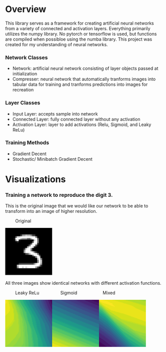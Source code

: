 # Overview

This library serves as a framework for creating artificial neural networks from a variety of connected and activation layers. Everything primarily utilizes the numpy library. No pytorch or tensorflow is used, but functions are compiled when possibloe using the numba library. This project was created for my understanding of neural networks.

### Network Classes

- Network: artificial neural network consisting of layer objects passed at initialization
- Compresser: neural network that automatically tranforms images into tabular data for training and tranforms predictions into images for recreation

### Layer Classes

- Input Layer: accepts sample into network
- Connected Layer: fully connected layer without any activation
- Activation Layer: layer to add activations (Relu, Sigmoid, and Leaky ReLu)

### Training Methods
- Gradient Decent
- Stochastic/ Minibatch Gradient Decent



# Visualizations

### Training a network to reproduce the digit 3.


This is the original image that we would like our network to be able to transform into an image of higher resolution.

&emsp;&emsp; Original

<img src="https://github.com/morganhawkins/NeuralNetwork/blob/main/images/digit_3.png " width="150" height="150" />


All three images show identical networks with different activation functions. 

&emsp;&emsp; Leaky ReLu &emsp;&emsp;&emsp;&emsp;&nbsp;  Sigmoid  &emsp;&emsp;&emsp;&emsp;&emsp;&nbsp;    Mixed

<img src="https://github.com/morganhawkins/NeuralNetwork/blob/main/images/leaky_relu_recreation_looping.gif " width="150" height="150" /><img src="https://github.com/morganhawkins/NeuralNetwork/blob/main/images/sigmoid_receation_looping.gif " width="150" height="150" /><img src="https://github.com/morganhawkins/NeuralNetwork/blob/main/images/mixed_recreation_looping.gif " width="150" height="150" />









